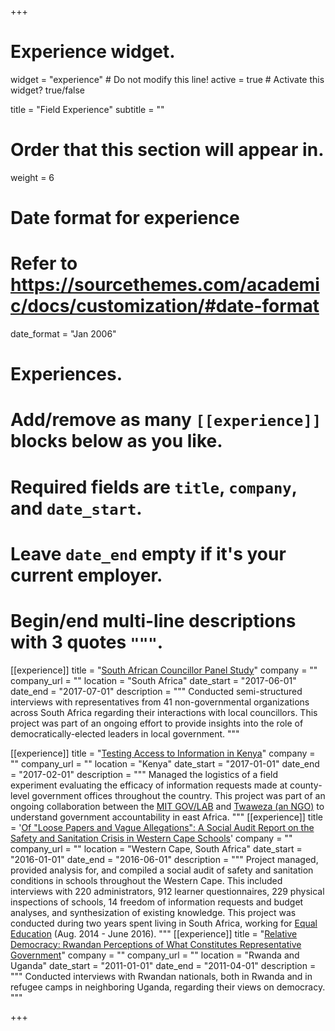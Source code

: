 +++
# Experience widget.
widget = "experience"  # Do not modify this line!
active = true  # Activate this widget? true/false

title = "Field Experience"
subtitle = ""

# Order that this section will appear in.
weight = 6

# Date format for experience
#   Refer to https://sourcethemes.com/academic/docs/customization/#date-format
date_format = "Jan 2006"

# Experiences.
#   Add/remove as many `[[experience]]` blocks below as you like.
#   Required fields are `title`, `company`, and `date_start`.
#   Leave `date_end` empty if it's your current employer.
#   Begin/end multi-line descriptions with 3 quotes `"""`.

[[experience]]
  title = "[South African Councillor Panel Study](https://sacopsmit.org/)"
  company = ""
  company_url = ""
  location = "South Africa"
  date_start = "2017-06-01"
  date_end = "2017-07-01"
  description = """
  Conducted semi-structured interviews with representatives from 41 non-governmental organizations across
  South Africa regarding their interactions with local councillors. This project was part of an ongoing effort
  to provide insights into the role of democratically-elected leaders in local government.
  """

[[experience]]
  title = "[Testing Access to Information in Kenya](http://www.mitgovlab.org/output/testing-access-to-information-in-kenya-with-mystery-shoppers/)"
  company = ""
  company_url = ""
  location = "Kenya"
  date_start = "2017-01-01"
  date_end = "2017-02-01"
  description = """
  Managed the logistics of a field experiment evaluating the efficacy of information requests made at county-level government offices throughout the country. This project was part of an ongoing collaboration between the [MIT GOV/LAB](http://www.mitgovlab.org/) and [Twaweza (an NGO)]([https://www.twaweza.org/) to understand government accountability in east Africa.
  """
[[experience]]
  title = '[Of "Loose Papers and Vague Allegations": A Social Audit Report on the Safety and Sanitation Crisis in Western Cape Schools](https://equaleducation.org.za/wp-content/uploads/2016/09/Western-Cape-Schools-Safety-and-Sanitation-Social-Audit-Report.pdf)'
  company = ""
  company_url = ""
  location = "Western Cape, South Africa"
  date_start = "2016-01-01"
  date_end = "2016-06-01"
  description = """
  Project managed, provided analysis for, and compiled a social audit of safety and sanitation conditions in schools throughout the Western Cape. This included interviews with 220 administrators, 912 learner questionnaires, 229 physical inspections of schools, 14 freedom of information requests and budget analyses, and synthesization of existing knowledge. This project was conducted during two years spent living in South Africa, working for [Equal Education](https://equaleducation.org.za) (Aug. 2014 - June 2016).
  """
[[experience]]
  title = "[Relative Democracy: Rwandan Perceptions of What Constitutes Representative Government](https://digitalcollections.sit.edu/cgi/viewcontent.cgi?referer=https://www.google.com/&httpsredir=1&article=2353&context=isp_collection)"
  company = ""
  company_url = ""
  location = "Rwanda and Uganda"
  date_start = "2011-01-01"
  date_end = "2011-04-01"
  description = """
  Conducted interviews with Rwandan nationals, both in Rwanda and in refugee camps in neighboring Uganda, regarding their views on democracy.
  """

+++
